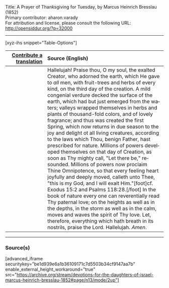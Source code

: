 <html>
<head></head>
<body>
Title: A Prayer of Thanksgiving for Tuesday, by Marcus Heinrich Bresslau (1852)<br />
Primary contributor: aharon.varady<br />
For attribution and license, please consult the following URL: <a href="http://opensiddur.org/?p=32000">http://opensiddur.org/?p=32000</a>
<p />
<hr />

[xyz-ihs snippet="Table-Options"]<table style="margin-left: auto; margin-right: auto;" class="draggable">
<thead><tr><th id="x" style="text-align: right;"><a href="/translate/" target="_blank" rel="noopener">Contribute a translation</a></th><th style="text-align: left;">Source (English)</th></tr></thead>
<tbody>
<tr><td style="vertical-align:top;" width="25%">
<div class="liturgy" lang="he">

</span></div></td>
 
<td style="vertical-align:top;">
<div class="english" lang="en">
Hallelujah! Praise thou, O my soul, the exalted Creator, who adorned the earth, which He gave to <em>all</em> men, with fruit-trees and herbs of every kind, on the third day of the creation. A mild congenial verdure decked the surface of the earth, which had but just emerged from the waters; valleys wrapped themselves in herbs and plants of thousand-fold colors, and of lovely fragrance; and thus was created the first Spring, which now returns in due season to the joy and delight ot all living creatures, according to the laws which Thou, benign Father, hast prescribed for nature. Millions of powers developed themselves on that day of Creation, as soon as Thy mighty call, "Let there be," resounded. Millions of powers now proclaim Thine Omnipotence, so that every feeling heart joyfully and deeply moved, calleth unto Thee, "this is my God, and I will exalt Him."[foot]cf. Exodus 15:2 and Psalms 118:28.[/foot] In the book of nature every one can reverentially read Thy paternal love; on the heights as well as in the depths, in the storm as well as in the calm, moves and waves the spirit of Thy love. Let, therefore, everything which hath breath in its nostrils, praise the Lord. Hallelujah. <em>Amen</em>.
</div></td></tr>
</tbody></table>

<hr />

<h3>Source(s)</h3>

[advanced_iframe securitykey="be1d939e6a1b36109171c7d5503b34cf9147aa7b" enable_external_height_workaround="true" src="https://archive.org/stream/devotions-for-the-daughters-of-israel-marcus-heinrich-bresslau-1852#page/n13/mode/2up"]

&nbsp;
</body>
</html>